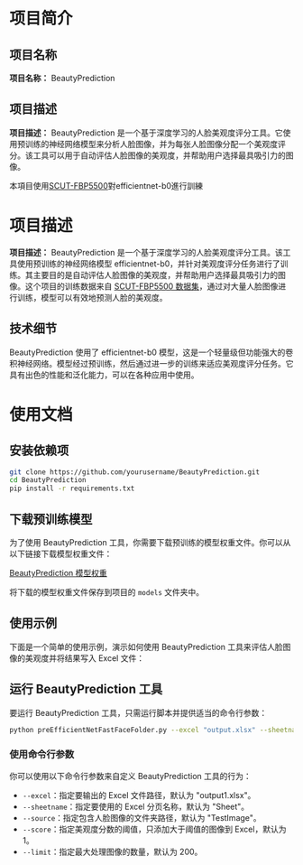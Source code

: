 # 项目简介

## 项目名称

**项目名称：** BeautyPrediction

## 项目描述

**项目描述：** BeautyPrediction 是一个基于深度学习的人脸美观度评分工具。它使用预训练的神经网络模型来分析人脸图像，并为每张人脸图像分配一个美观度评分。该工具可以用于自动评估人脸图像的美观度，并帮助用户选择最具吸引力的图像。

本項目使用[SCUT-FBP5500](https://github.com/HCIILAB/SCUT-FBP5500-Database-Release)對efficientnet-b0進行訓練

# 项目描述

 **项目描述：** BeautyPrediction 是一个基于深度学习的人脸美观度评分工具。该工具使用预训练的神经网络模型 efficientnet-b0，并针对美观度评分任务进行了训练。其主要目的是自动评估人脸图像的美观度，并帮助用户选择最具吸引力的图像。这个项目的训练数据来自 [SCUT-FBP5500 数据集](https://github.com/HCIILAB/SCUT-FBP5500-Database-Release)，通过对大量人脸图像进行训练，模型可以有效地预测人脸的美观度。 

## 技术细节 

BeautyPrediction 使用了 efficientnet-b0 模型，这是一个轻量级但功能强大的卷积神经网络。模型经过预训练，然后通过进一步的训练来适应美观度评分任务。它具有出色的性能和泛化能力，可以在各种应用中使用。 

# 使用文档

## 安装依赖项

```bash
git clone https://github.com/yourusername/BeautyPrediction.git
cd BeautyPrediction
pip install -r requirements.txt
```

## 下载预训练模型

为了使用 BeautyPrediction 工具，你需要下载预训练的模型权重文件。你可以从以下链接下载模型权重文件：

[BeautyPrediction 模型权重](https://huggingface.co/opa2604/beauty_prediction/tree/main)

将下载的模型权重文件保存到项目的 `models` 文件夹中。

## 使用示例

下面是一个简单的使用示例，演示如何使用 BeautyPrediction 工具来评估人脸图像的美观度并将结果写入 Excel 文件：

## 运行 BeautyPrediction 工具

要运行 BeautyPrediction 工具，只需运行脚本并提供适当的命令行参数：

```bash
python preEfficientNetFastFaceFolder.py --excel "output.xlsx" --sheetname "Sheet1" --source "TestImage" --score 1 --limit 10
```



### 使用命令行参数

你可以使用以下命令行参数来自定义 BeautyPrediction 工具的行为：

- `--excel`：指定要输出的 Excel 文件路径，默认为 "output1.xlsx"。
- `--sheetname`：指定要使用的 Excel 分页名称，默认为 "Sheet"。
- `--source`：指定包含人脸图像的文件夹路径，默认为 "TestImage"。
- `--score`：指定美观度分数的阈值，只添加大于阈值的图像到 Excel，默认为 1。
- `--limit`：指定最大处理图像的数量，默认为 200。